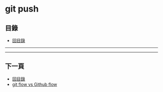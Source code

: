 # git push

## 目錄
- [回目錄](../SUMMARY.md)

***


***

## 下一頁
- [回目錄](../SUMMARY.md)
- [git flow vs Github flow](../git-github-flow/index.md)